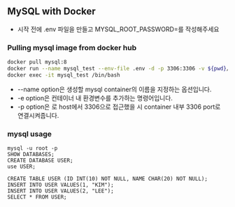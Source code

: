## MySQL with Docker
- 시작 전에 .env 파일을 만들고 MYSQL_ROOT_PASSWORD=<yourpassword>를 작성해주세요

### Pulling mysql image from docker hub
```bash
docker pull mysql:8
docker run --name mysql_test --env-file .env -d -p 3306:3306 -v ${pwd}/test_volume:. mysql:8
docker exec -it mysql_test /bin/bash
```
- --name option은 생성할 mysql container의 이름을 지정하는 옵션입니다.
- -e option은 컨테이너 내 환경변수를 추가하는 명령어입니다.
- -p option은 <host port:container port>로 host에서 3306으로 접근했을 시 container 내부 3306 port로 연결시켜줍니다.


### mysql usage
```
mysql -u root -p
SHOW DATABASES;
CREATE DATABASE USER;
use USER;

CREATE TABLE USER (ID INT(10) NOT NULL, NAME CHAR(20) NOT NULL);
INSERT INTO USER VALUES(1, "KIM");
INSERT INTO USER VALUES(2, "LEE");
SELECT * FROM USER;
```
